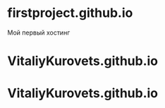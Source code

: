 # firstproject.github.io
Мой первый хостинг
# VitaliyKurovets.github.io
# VitaliyKurovets.github.io
